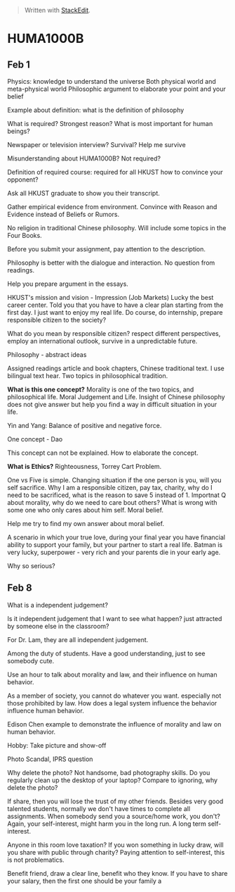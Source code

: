 


> Written with [StackEdit](https://stackedit.io/).
# HUMA1000B

## Feb 1
Physics: knowledge to understand the universe
Both physical world and meta-physical world
Philosophic argument to elaborate your point and your belief

Example about definition: what is the definition of philosophy

What is required? Strongest reason? What is most important for human beings?

Newspaper or television interview? Survival? Help me survive

Misunderstanding about HUMA1000B? Not required?

Definition of required course: required for all HKUST how to convince your opponent? 

Ask all HKUST graduate to show you their transcript.

Gather empirical evidence from environment. Convince with Reason and Evidence instead of Beliefs or Rumors.

No religion in traditional Chinese philosophy. Will include some topics in the Four Books.

Before you submit your assignment, pay attention to the description.

Philosophy is better with the dialogue and interaction. No question from readings.

Help you prepare argument in the essays.

HKUST's mission and vision - Impression (Job Markets) Lucky the best career center. Told you that you have to have a clear plan starting from the first day. I just want to enjoy my real life. Do course, do internship, prepare responsible citizen to the society?

What do you mean by responsible citizen? respect different perspectives, employ an international outlook, survive in a unpredictable future. 

Philosophy - abstract ideas

Assigned readings article and book chapters, Chinese traditional text. I use bilingual text hear. Two topics in philosophical tradition. 

**What is this one concept?**  Morality is one of the two topics, and philosophical life. Moral Judgement and Life. Insight of Chinese philosophy does not give answer but help you find a way in difficult situation in your life. 

Yin and Yang: Balance of positive and negative force. 

One concept - Dao

This concept can not be explained. How to elaborate the concept. 

**What is Ethics?**  Righteousness, Torrey Cart Problem. 

One vs Five is simple. Changing situation if the one person is you, will you self sacrifice. Why I am a responsible citizen, pay tax, charity, why do I need to be sacrificed, what is the reason to save 5 instead of 1. Importnat Q about morality, why do we need to care bout others? What is wrong with some one who only cares about him self. Moral belief. 

Help me try to find my own answer about moral belief.

A scenario in which your true love, during your final year you have financial ability to support your family, but your partner to start a real life. Batman is very lucky, superpower - very rich and your parents die in your early age. 

Why so serious?

## Feb 8 

What is a independent judgement? 

Is it independent judgement that I want to see what happen? just attracted by someone else in the classroom? 

For Dr. Lam, they are all independent judgement.

Among the duty of students. Have a good understanding, just to see somebody cute. 

Use an hour to talk about morality and law, and their influence on human behavior. 

As a member of society, you cannot do whatever you want. especially not those prohibited by law. How does a legal system influence the behavior influence human behavior. 

Edison Chen example to demonstrate the influence of morality and law on human behavior. 

Hobby: Take picture and show-off

Photo Scandal, IPRS question

Why delete the photo? Not handsome, bad photography skills. Do you regularly clean up the desktop of your laptop? Compare to ignoring, why delete the photo? 

If share, then you will lose the trust of my other friends. Besides very good talented students, normally we don't have times to complete all assignments. When somebody send you a source/home work, you don't? Again, your self-interest, might harm you in the long run. A long term self-interest. 

Anyone in this room love taxation? If you won something in lucky draw, will you share with public through charity? Paying attention to self-interest, this is not problematics. 

Benefit friend, draw a clear line, benefit who they know. If you have to share your salary, then the first one should be your family a
<!--stackedit_data:
eyJoaXN0b3J5IjpbLTE2NjY2NDYyNzksLTEwNjg4NjMxNDUsMj
EwMzkyNDg2MSwtMjA2ODUyNzM5MiwtMjA1MjE0NzY2MSwtMTIx
MDcxODQyOSwxNDU3MjAxNTc4LDExMDc4MzkzNDJdfQ==
-->
